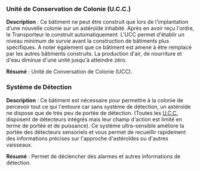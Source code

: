 ### Unité de Conservation de Colonie (U.C.C.)
**Description** : Ce bâtiment ne peut être construit que lors de l'implantation d'une nouvelle colonie sur un astéroïde inhabité. Après en avoir reçu l'ordre, le Transporteur le construit automatiquement. L'UCC permet d'établir un niveau minimum de survie avant la construction de bâtiments plus spécifiques. A noter également que ce bâtiment est amené à être remplacé par les autres bâtiments construits. La production d'air, de nourriture et d'eau diminue d'une unité jusqu'à atteindre zéro.

**Résumé** : Unité de Conversation de Colonie (UCC).

### Système de Détection
**Description** : Ce bâtiment est nécessaire pour permettre à la colonie de percevoir tout ce qui l'entoure car sans système de détection, un astéroïde ne dispose que de très peu de portée de détection. (Toutes les [U.C.C.](#unite-de-conservation-de-colonie-ucc) disposent de détecteurs intégrés mais leur champ d'action est limité en terme de portée et de puissance). Ce système ultra-sensible améliore la portée des détecteurs sensoriels et vous permet de recueillir rapidement des informations précises sur l'approche d'astéroïdes ou d'autres vaisseaux.

**Résumé** : Permet de déclencher des alarmes et autres informations de détection.